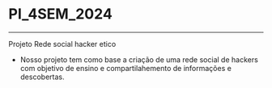 # PI_4SEM_2024
_________
Projeto Rede social hacker etico 

- Nosso projeto tem como base a criação de uma rede social de hackers com objetivo de ensino e compartilahemento de informações e descobertas.
